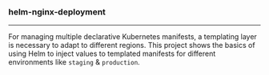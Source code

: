 ### helm-nginx-deployment

---

For managing multiple declarative Kubernetes manifests, a templating layer is necessary to adapt to different regions. This project shows the basics of using Helm to inject values to templated manifests for different environments like `staging` & `production`.
